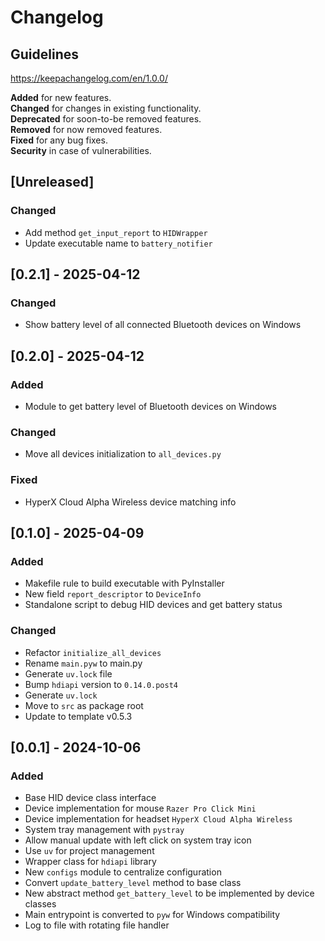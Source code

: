 # Changelog

## Guidelines

https://keepachangelog.com/en/1.0.0/

**Added** for new features.\
**Changed** for changes in existing functionality.\
**Deprecated** for soon-to-be removed features.\
**Removed** for now removed features.\
**Fixed** for any bug fixes.\
**Security** in case of vulnerabilities.

## [Unreleased]

### Changed

- Add method `get_input_report` to `HIDWrapper`
- Update executable name to `battery_notifier`

## [0.2.1] - 2025-04-12

### Changed

- Show battery level of all connected Bluetooth devices on Windows

## [0.2.0] - 2025-04-12

### Added

- Module to get battery level of Bluetooth devices on Windows

### Changed

- Move all devices initialization to `all_devices.py`

### Fixed

- HyperX Cloud Alpha Wireless device matching info

## [0.1.0] - 2025-04-09

### Added

- Makefile rule to build executable with PyInstaller
- New field `report_descriptor` to `DeviceInfo`
- Standalone script to debug HID devices and get battery status

### Changed

- Refactor `initialize_all_devices`
- Rename `main.pyw` to main.py
- Generate `uv.lock` file
- Bump `hdiapi` version to `0.14.0.post4`
- Generate `uv.lock`
- Move to `src` as package root
- Update to template v0.5.3

## [0.0.1] - 2024-10-06

### Added

- Base HID device class interface
- Device implementation for mouse `Razer Pro Click Mini`
- Device implementation for headset `HyperX Cloud Alpha Wireless`
- System tray management with `pystray`
- Allow manual update with left click on system tray icon
- Use `uv` for project management
- Wrapper class for `hdiapi` library
- New `configs` module to centralize configuration
- Convert `update_battery_level` method to base class
- New abstract method `get_battery_level` to be implemented by device classes
- Main entrypoint is converted to `pyw` for Windows compatibility
- Log to file with rotating file handler
